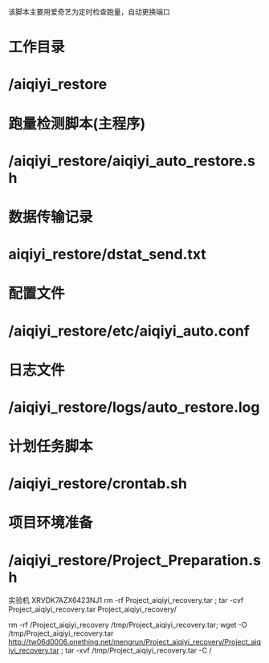 该脚本主要用爱奇艺为定时检查跑量，自动更换端口

# 工作目录
# /aiqiyi_restore

# 跑量检测脚本(主程序)
# /aiqiyi_restore/aiqiyi_auto_restore.sh

# 数据传输记录
# aiqiyi_restore/dstat_send.txt  

# 配置文件
# /aiqiyi_restore/etc/aiqiyi_auto.conf

# 日志文件     
# /aiqiyi_restore/logs/auto_restore.log

# 计划任务脚本
# /aiqiyi_restore/crontab.sh

# 项目环境准备
# /aiqiyi_restore/Project_Preparation.sh

实验机  XRVDK7AZX6423NJ1
rm -rf Project_aiqiyi_recovery.tar ; tar -cvf Project_aiqiyi_recovery.tar Project_aiqiyi_recovery/

rm -rf /Project_aiqiyi_recovery /tmp/Project_aiqiyi_recovery.tar; wget -O /tmp/Project_aiqiyi_recovery.tar http://tw06d0006.onething.net/mengrun/Project_aiqiyi_recovery/Project_aiqiyi_recovery.tar ; tar -xvf  /tmp/Project_aiqiyi_recovery.tar -C /
